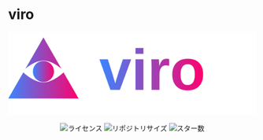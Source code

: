 # viro

<div align="center">
<img  src="react/public/viro.svg" title="viro" alt="viro title logo" width="600">

![ライセンス](https://img.shields.io/github/license/rxxuzi/viro)
![リポジトリサイズ](https://img.shields.io/github/repo-size/rxxuzi/viro)
![スター数](https://img.shields.io/github/stars/rxxuzi/viro)
</div>

